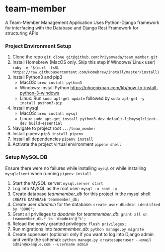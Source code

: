 # team-member
A Team-Member Management Application
Uses Python-Django framework for interfacing with the Database and Django Rest Framework for structuring APIs

### Project Environment Setup
1. Clone the repo `git clone git@github.com:Priyamvada/team_member.git`
2. Install Homebrew (MacOS only. Skip this step if Windows/ Linux user) `ruby -e "$(curl -fsSL https://raw.githubusercontent.com/Homebrew/install/master/install)`
3. Install Python3 and pip3
    - MacOS: `brew install python3`
    - Windows: Install Python https://phoenixnap.com/kb/how-to-install-python-3-windows
    - Linux: Run `sudo apt-get update` followed by `sudo apt-get -y install python3-pip`
4. Install mysql
    - MacOS: `brew install mysql`
    - Linux: `sudo apt-get install python3-dev default-libmysqlclient-dev build-essential`
5. Navigate to project root `.../team_member`
6. Install pipenv `pip3 install pipenv`
7. Install all dependencies `pipenv install`
8. Activate the project virtual environment `pipenv shell`

### Setup MySQL DB
Ensure there were no failures while installing `mysql` or while installing `mysqlclient` when running `pipenv install`
1. Start the MySQL server: `mysql.server start`
2. Log into MySQL as the root user: `mysql -u root -p`
3. Create database *teammember_db* for this project in the mysql shell: `CREATE DATABASE teammember_db;`
4. Create user *dbadmin* for the database: `create user dbadmin identified by '0000';`
5. Grant all privileges tp *dbadmin* for *teammember_db*: `grant all on teammember_db.* to 'dbadmin'@'%';`
6. Reload the newly granted privileges: `flush privileges;`
7. Run migrations into *teammember_db*: `python manage.py migrate`
8. Create superuser (optional: only if you want to log into Django admin and verify the schema): `python manage.py createsuperuser --email admin@example.com --username admin`